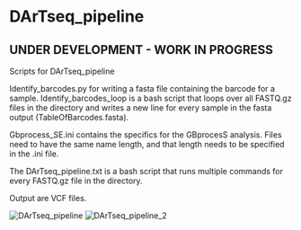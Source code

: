 # DArTseq_pipeline
## UNDER DEVELOPMENT - WORK IN PROGRESS

Scripts for DArTseq_pipeline

Identify_barcodes.py for writing a fasta file containing the barcode for a sample. Identify_barcodes_loop is a bash script that loops over all FASTQ.gz files in the directory and writes a new line for every sample in the fasta output (TableOfBarcodes.fasta).

Gbprocess_SE.ini contains the specifics for the GBprocesS analysis. Files need to have the same name length, and that length needs to be specified in the .ini file. 

The DArTseq_pipeline.txt is a bash script that runs multiple commands for every FASTQ.gz file in the directory.

Output are VCF files.

![DArTseq_pipeline](https://github.com/sanderdebacker/DArTseq_pipeline/blob/main/Images/DArTseq_pipeline.png?raw=true)
![DArTseq_pipeline_2](https://github.com/sanderdebacker/DArTseq_pipeline/blob/main/Images/DArTseq_pipeline_2.png?raw=true)
